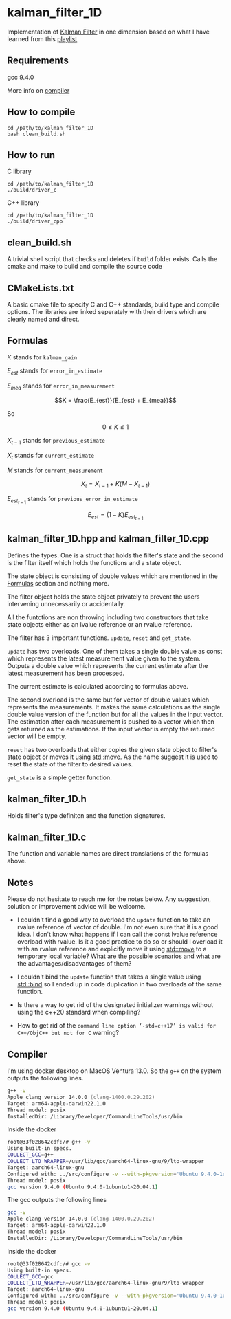 # kalman_filter_1D

Implementation of [Kalman Filter](https://en.wikipedia.org/wiki/Kalman_filter) in one dimension based on what I have learned from this [playlist](https://www.youtube.com/watch?v=CaCcOwJPytQ&list=PLX2gX-ftPVXU3oUFNATxGXY90AULiqnWT)


## Requirements
gcc 9.4.0

More info on [compiler](#compiler)

## How to compile
```console
cd /path/to/kalman_filter_1D
bash clean_build.sh
```

## How to run
C library
```console
cd /path/to/kalman_filter_1D
./build/driver_c
```

C++ library
```console
cd /path/to/kalman_filter_1D
./build/driver_cpp
```

## clean_build.sh
A trivial shell script that checks and deletes if `build` folder exists.
Calls the cmake and make to build and compile the source code

## CMakeLists.txt
A basic cmake file to specify C and C++ standards, build type and compile options. The libraries are linked seperately with their drivers which are clearly named and direct.

## Formulas


$K$ stands for `kalman_gain`

$E_{est}$ stands for `error_in_estimate`

$E_{mea}$ stands for `error_in_measurement`

$$K = \frac{E_{est}}{E_{est} + E_{mea}}$$

So

$$ 0 \leq K \leq 1 $$

$X_{t-1}$ stands for `previous_estimate`

$X_t$ stands for `current_estimate`

$M$ stands for `current_measurement`

$$X_t = X_{t-1} + K(M - X_{t-1})$$

$E_{est_{t-1}}$ stands for `previous_error_in_estimate`

$$E_{est} = (1 - K) E_{est_{t-1}}$$


## kalman_filter_1D.hpp and kalman_filter_1D.cpp
Defines the types. One is a struct that holds the filter's state and the second is the filter itself which holds the functions and a state object.

The state object is consisting of double values which are mentioned in the [Formulas](#formulas) section and nothing more.

The filter object holds the state object privately to prevent the users intervening unnecessarily or accidentally.

All the funtctions are non throwing including two constructors that take state objects either as an lvalue reference or an rvalue reference.

The filter has 3 important functions. `update`, `reset` and `get_state`.

`update` has two overloads. One of them takes a single double value as const which represents the latest measurement value given to the system. Outputs a double value which represents the current estimate after the latest measurement has been processed.

The current estimate is calculated according to formulas above.

The second overload is the same but for vector of double values which represents the measurements. It makes the same calculations as the single double value version of the function but for all the values in the input vector. The estimation after each measurement is pushed to a vector which then gets returned as the estimations. If the input vector is empty the returned vector will be empty.

`reset` has two overloads that either copies the given state object to filter's state object or moves it using [std::move](https://en.cppreference.com/w/cpp/utility/move). As the name suggest it is used to reset the state of the filter to desired values.

`get_state` is a simple getter function.


## kalman_filter_1D.h

Holds filter's type definiton and the function signatures.

## kalman_filter_1D.c

The function and variable names are direct translations of the formulas above.


## Notes
Please do not hesitate to reach me for the notes below. Any suggestion, solution or improvement advice will be welcome.

- I couldn't find a good way to overload the `update` function to take an rvalue reference of vector of double. I'm not even sure that it is a good idea. I don't know what happens if I can call the const lvalue reference overload with rvalue. Is it a good practice to do so or should I overload it with an rvalue reference and explicitly move it using [std::move](https://en.cppreference.com/w/cpp/utility/move) to a temporary local variable? What are the possible scenarios and what are the advantages/disadvantages of them?

- I couldn't bind the `update` function that takes a single value using [std::bind](https://en.cppreference.com/w/cpp/utility/functional/bind) so I ended up in code duplication in two overloads of the same function.

- Is there a way to get rid of the designated initializer warnings without using the c++20 standard when compiling?

- How to get rid of the `command line option ‘-std=c++17’ is valid for C++/ObjC++ but not for C` warning?

## Compiler
I'm using docker desktop on MacOS Ventura 13.0. So the `g++` on the system outputs the following lines.

```zsh
g++ -v
Apple clang version 14.0.0 (clang-1400.0.29.202)
Target: arm64-apple-darwin22.1.0
Thread model: posix
InstalledDir: /Library/Developer/CommandLineTools/usr/bin
```
Inside the docker
```bash
root@33f028642cdf:/# g++ -v
Using built-in specs.
COLLECT_GCC=g++
COLLECT_LTO_WRAPPER=/usr/lib/gcc/aarch64-linux-gnu/9/lto-wrapper
Target: aarch64-linux-gnu
Configured with: ../src/configure -v --with-pkgversion='Ubuntu 9.4.0-1ubuntu1~20.04.1' --with-bugurl=file:///usr/share/doc/gcc-9/README.Bugs --enable-languages=c,ada,c++,go,d,fortran,objc,obj-c++,gm2 --prefix=/usr --with-gcc-major-version-only --program-suffix=-9 --program-prefix=aarch64-linux-gnu- --enable-shared --enable-linker-build-id --libexecdir=/usr/lib --without-included-gettext --enable-threads=posix --libdir=/usr/lib --enable-nls --enable-clocale=gnu --enable-libstdcxx-debug --enable-libstdcxx-time=yes --with-default-libstdcxx-abi=new --enable-gnu-unique-object --disable-libquadmath --disable-libquadmath-support --enable-plugin --enable-default-pie --with-system-zlib --with-target-system-zlib=auto --enable-objc-gc=auto --enable-multiarch --enable-fix-cortex-a53-843419 --disable-werror --enable-checking=release --build=aarch64-linux-gnu --host=aarch64-linux-gnu --target=aarch64-linux-gnu
Thread model: posix
gcc version 9.4.0 (Ubuntu 9.4.0-1ubuntu1~20.04.1)
```
The gcc outputs the following lines

```zsh
gcc -v
Apple clang version 14.0.0 (clang-1400.0.29.202)
Target: arm64-apple-darwin22.1.0
Thread model: posix
InstalledDir: /Library/Developer/CommandLineTools/usr/bin
```

Inside the docker

```bash
root@33f028642cdf:/# gcc -v
Using built-in specs.
COLLECT_GCC=gcc
COLLECT_LTO_WRAPPER=/usr/lib/gcc/aarch64-linux-gnu/9/lto-wrapper
Target: aarch64-linux-gnu
Configured with: ../src/configure -v --with-pkgversion='Ubuntu 9.4.0-1ubuntu1~20.04.1' --with-bugurl=file:///usr/share/doc/gcc-9/README.Bugs --enable-languages=c,ada,c++,go,d,fortran,objc,obj-c++,gm2 --prefix=/usr --with-gcc-major-version-only --program-suffix=-9 --program-prefix=aarch64-linux-gnu- --enable-shared --enable-linker-build-id --libexecdir=/usr/lib --without-included-gettext --enable-threads=posix --libdir=/usr/lib --enable-nls --enable-clocale=gnu --enable-libstdcxx-debug --enable-libstdcxx-time=yes --with-default-libstdcxx-abi=new --enable-gnu-unique-object --disable-libquadmath --disable-libquadmath-support --enable-plugin --enable-default-pie --with-system-zlib --with-target-system-zlib=auto --enable-objc-gc=auto --enable-multiarch --enable-fix-cortex-a53-843419 --disable-werror --enable-checking=release --build=aarch64-linux-gnu --host=aarch64-linux-gnu --target=aarch64-linux-gnu
Thread model: posix
gcc version 9.4.0 (Ubuntu 9.4.0-1ubuntu1~20.04.1)
```
